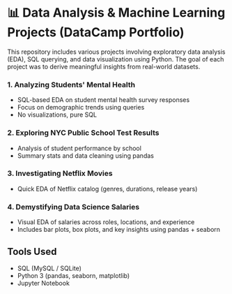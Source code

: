 
# 📊 Data Analysis & Machine Learning Projects (DataCamp Portfolio)

This repository includes various projects involving exploratory data analysis (EDA), SQL querying, and data visualization using Python. The goal of each project was to derive meaningful insights from real-world datasets.



### 1. Analyzing Students' Mental Health  
- SQL-based EDA on student mental health survey responses  
- Focus on demographic trends using queries  
- No visualizations, pure SQL

### 2. Exploring NYC Public School Test Results  
- Analysis of student performance by school  
- Summary stats and data cleaning using pandas

### 3. Investigating Netflix Movies  
- Quick EDA of Netflix catalog (genres, durations, release years)

### 4. Demystifying Data Science Salaries  
- Visual EDA of salaries across roles, locations, and experience  
- Includes bar plots, box plots, and key insights using pandas + seaborn


## Tools Used
- SQL (MySQL / SQLite)
- Python 3 (pandas, seaborn, matplotlib)
- Jupyter Notebook
